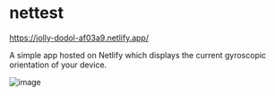 # nettest
https://jolly-dodol-af03a9.netlify.app/

A simple app hosted on Netlify which displays the current gyroscopic orientation of your device.

![image](https://github.com/Concord1/nettest/assets/78932555/76398fcb-5e0e-4aeb-885c-c1e14db74c6f)

